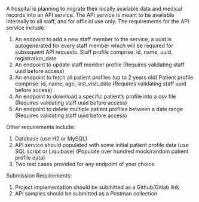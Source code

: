 A hospital is planning to migrate their locally available data and medical records into an API service. The
API service is meant to be available internally to all staff, and for official use only.
The requirements for the API service include:
1. An endpoint to add a new staff member to the service, a uuid is autogenerated for every staff
member which will be required for subsequent API requests.
Staff profile comprise: id, name, uuid, registration_date
2. An endpoint to update staff member profile
(Requires validating staff uuid before access)
3. An endpoint to fetch all patient profiles (up to 2 years old)
Patient profile comprise: id, name, age, last_visit_date
(Requires validating staff uuid before access)
4. An endpoint to download a specific patient’s profile into a csv file
(Requires validating staff uuid before access)
5. An endpoint to delete multiple patient profiles between a date range
(Requires validating staff uuid before access)

Other requirements include:
1. Database (use H2 or MySQL)
2. API service should populated with some initial patient profile data (use SQL script or Liquibase)
(Populate over hundred mock/random patient profile data)
3. Two test cases provided for any endpoint of your choice

Submission Requirements:
1. Project implementation should be submitted as a Github/Gitlab link
2. API samples should be submitted as a Postman collection
